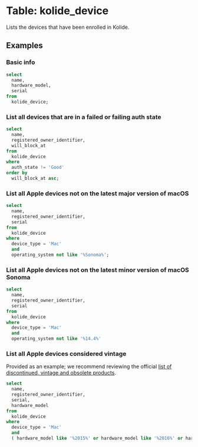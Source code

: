 # Table: kolide_device

Lists the devices that have been enrolled in Kolide.

## Examples

### Basic info

```sql
select
  name,
  hardware_model,
  serial
from
  kolide_device;
```

### List all devices that are in a failed or failing auth state

```sql
select
  name,
  registered_owner_identifier,
  will_block_at
from
  kolide_device
where
  auth_state != 'Good'
order by
  will_block_at asc;
```

### List all Apple devices not on the latest major version of macOS

```sql
select
  name,
  registered_owner_identifier,
  serial
from
  kolide_device
where
  device_type = 'Mac'
  and
  operating_system not like '%Sonoma%';
```

### List all Apple devices not on the latest minor version of macOS Sonoma

```sql
select
  name,
  registered_owner_identifier,
  serial
from
  kolide_device
where
  device_type = 'Mac'
  and
  operating_system not like '%14.4%'
```

### List all Apple devices considered vintage

Provided as an example; we recommend reviewing the official [list of discontinued, vintage and obsolete products](https://support.apple.com/en-us/102772).

```sql
select
  name,
  registered_owner_identifier,
  serial,
  hardware_model
from
  kolide_device
where
  device_type = 'Mac'
  and
  ( hardware_model like '%2015%' or hardware_model like '%2016%' or hardware_model like '%2017%' );
```
